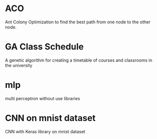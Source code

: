 # ACO
Ant Colony Optimization to find the best path from one node to the other node.

# GA Class Schedule
A genetic algorithm for creating a timetable of courses and classrooms in the university

# mlp
multi perceptron without use libraries

# CNN on mnist dataset
CNN with Keras library on mnist dataset

